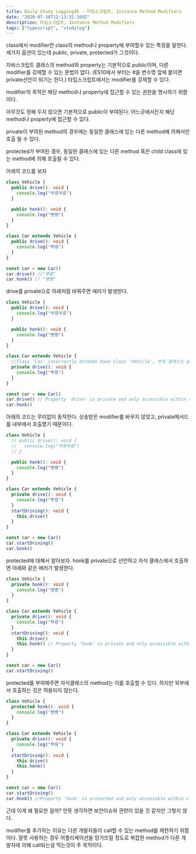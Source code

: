 ```yaml
---
title: Daily Study Logging45 - 타입스크립트, Instance Method Modifiers
date: "2020-07-10T12:13:32.169Z"
description: 타입스크립트, Instance Method Modifiers
tags: ["typescript", "studylog"]
---
```


class에서 modifier란 class의 method나 property에 부여할수 있는 특징을 말한다. 세가지 옵션이 있는데 public, private, protected가 그것이다.

자바스크립트 클래스의 method와 property는 기본적으로 public이며, 다른 modifier를 강제할 수 있는 문법이 없다. (ES10에서 부터는 #을 변수명 앞에 붙이면 private선언이 되기는 한다.) 타입스크립트에서는 modifier를 강제할 수 있다.

modifier의 목적은 해당 method나 property에 접근할 수 있는 권한을 명시하기 위함이다.

아무것도 정해 두지 않으면 기본적으로 public이 부여된다. 어느곳에서든지 해당 method나 property에 접근할 수 있다.

private이 부여된 method의 경우에는 동일한 클래스에 있는 다른 method에 의해서만 호출 될 수 있다.

protected가 부여된 경우, 동일한 클래스에 있는 다른 method 혹은 child class에 있는 method에 의해 호출될 수 있다.

아래의 코드를 보자

```typescript
class Vehicle {
  public drive(): void {
    console.log("부릉부릉")
  }

  public honk(): void {
    console.log("빵빵")
  }
}

class Car extends Vehicle {
  public drive(): void {
    console.log("뿌릉")
  }
}

const car = new Car()
car.drive() //"뿌릉"
car.honk() // "빵빵"
```

drive를 private으로 아래처럼 바꿔주면 에러가 발생한다.

```typescript
class Vehicle {
  public drive(): void {
    console.log("부릉부릉")
  }

  public honk(): void {
    console.log("빵빵")
  }
}

class Car extends Vehicle {
  //Class 'Car' incorrectly extends base class 'Vehicle', 부모 클래스는 public인데 자식클래스가 overwrite해서 private으로 만들어서는 안된다.
  private drive(): void {
    console.log("뿌릉")
  }
}

const car = new Car()
car.drive() // Property 'drive' is private and only accessible within class 'Car'.ts(2341)
car.honk()
```

아래의 코드는 무리없이 동작한다. 상송받은 modifier를 바꾸지 않았고, private메서드를 내부에서 호출했기 때문이다.

```typescript
class Vehicle {
  // public drive(): void {
  //   console.log("부릉부릉")
  // }

  public honk(): void {
    console.log("빵빵")
  }
}

class Car extends Vehicle {
  private drive(): void {
    console.log("뿌릉")
  }
  startDriving(): void {
    this.drive()
  }
}

const car = new Car()
car.startDriving()
car.honk()
```

protected에 대해서 알아보자. honk를 private으로 선언하고 자식 클래스에서 호출하면 아래와 같은 에러가 발생한다.

```typescript
class Vehicle {
  private honk(): void {
    console.log("빵빵")
  }
}

class Car extends Vehicle {
  private drive(): void {
    console.log("뿌릉")
  }
  startDriving(): void {
    this.drive()
    this.honk() // Property 'honk' is private and only accessible within class
  }
}

const car = new Car()
car.startDriving()
```

protected를 부여해주면 자식클래스의 method는 이를 호출할 수 있다. 하지만 외부에서 호출하는 것은 허용되지 않는다.

```typescript
class Vehicle {
  protected honk(): void {
    console.log("빵빵")
  }
}

class Car extends Vehicle {
  private drive(): void {
    console.log("뿌릉")
  }
  startDriving(): void {
    this.drive()
    this.honk()
  }
}

const car = new Car()
car.startDriving()
car.honk() //Property 'honk' is protected and only accessible within class 'Vehicle' and its subclasses.
```

근데 이게 왜 필요한 걸까? 언뜻 생각하면 보안이슈와 관련이 있을 것 같지만 그렇지 않다.

modifier를 추가하는 이유는 다른 개발자들이 call할 수 있는 method를 제한하기 위함이다. 잘못 사용하는 경우 어플리케이션을 망가뜨릴 정도로 복잡한 method가 다른 개발자에 의해 call되는걸 막는것이 주 목적이다.
